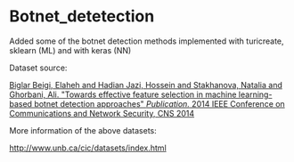 # Botnet_detetection
Added some of the botnet detection methods implemented with turicreate, sklearn (ML)  and with keras (NN)


Dataset source:

[Biglar Beigi, Elaheh and Hadian Jazi, Hossein and Stakhanova, Natalia and Ghorbani, Ali. "Towards effective feature selection in machine learning-based botnet detection approaches" *Publication.* 2014 IEEE Conference on Communications and Network Security, CNS 2014](https://ieeexplore.ieee.org/document/6997492/)


More information of the above datasets:

http://www.unb.ca/cic/datasets/index.html
